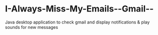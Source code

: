# I-Always-Miss-My-Emails--Gmail--
Java desktop application to check gmail and display notifications &amp; play sounds for new messages
